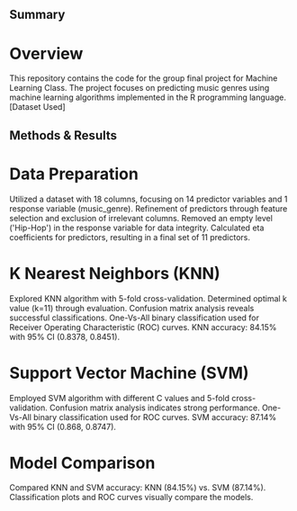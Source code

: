 ## Summary
# Overview
This repository contains the code for the group final project for Machine Learning Class. The project focuses on predicting music genres using machine learning algorithms implemented in the R programming language.
[Dataset Used]

## Methods & Results
# Data Preparation
Utilized a dataset with 18 columns, focusing on 14 predictor variables and 1 response variable (music_genre).
Refinement of predictors through feature selection and exclusion of irrelevant columns.
Removed an empty level ('Hip-Hop') in the response variable for data integrity.
Calculated eta coefficients for predictors, resulting in a final set of 11 predictors.

# K Nearest Neighbors (KNN)
Explored KNN algorithm with 5-fold cross-validation.
Determined optimal k value (k=11) through evaluation.
Confusion matrix analysis reveals successful classifications.
One-Vs-All binary classification used for Receiver Operating Characteristic (ROC) curves.
KNN accuracy: 84.15% with 95% CI (0.8378, 0.8451).

# Support Vector Machine (SVM)
Employed SVM algorithm with different C values and 5-fold cross-validation.
Confusion matrix analysis indicates strong performance.
One-Vs-All binary classification used for ROC curves.
SVM accuracy: 87.14% with 95% CI (0.868, 0.8747).

# Model Comparison
Compared KNN and SVM accuracy: KNN (84.15%) vs. SVM (87.14%).
Classification plots and ROC curves visually compare the models.

